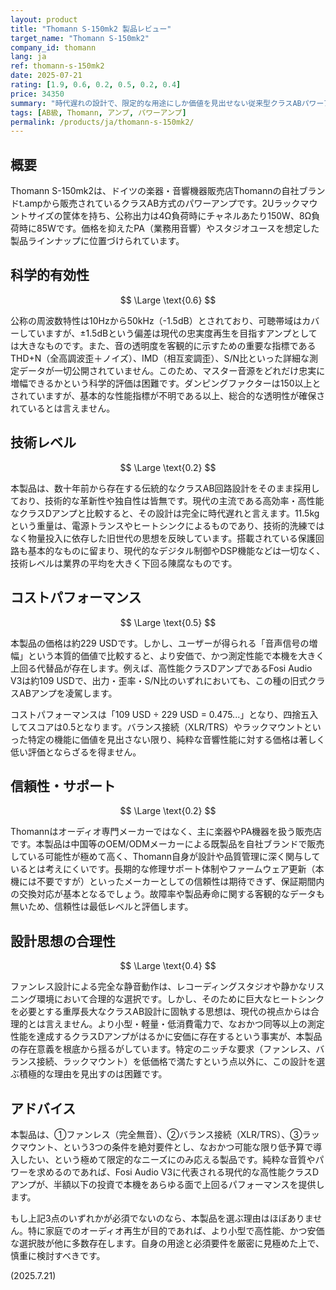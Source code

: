```yaml
---
layout: product
title: "Thomann S-150mk2 製品レビュー"
target_name: "Thomann S-150mk2"
company_id: thomann
lang: ja
ref: thomann-s-150mk2
date: 2025-07-21
rating: [1.9, 0.6, 0.2, 0.5, 0.2, 0.4]
price: 34350
summary: "時代遅れの設計で、限定的な用途にしか価値を見出せない従来型クラスABパワーアンプ"
tags: [AB級, Thomann, アンプ, パワーアンプ]
permalink: /products/ja/thomann-s-150mk2/
---
```

## 概要

Thomann S-150mk2は、ドイツの楽器・音響機器販売店Thomannの自社ブランドt.ampから販売されているクラスAB方式のパワーアンプです。2Uラックマウントサイズの筐体を持ち、公称出力は4Ω負荷時にチャネルあたり150W、8Ω負荷時に85Wです。価格を抑えたPA（業務用音響）やスタジオユースを想定した製品ラインナップに位置づけられています。

## 科学的有効性

$$ \Large \text{0.6} $$

公称の周波数特性は10Hzから50kHz（-1.5dB）とされており、可聴帯域はカバーしていますが、±1.5dBという偏差は現代の忠実度再生を目指すアンプとしては大きなものです。また、音の透明度を客観的に示すための重要な指標であるTHD+N（全高調波歪＋ノイズ）、IMD（相互変調歪）、S/N比といった詳細な測定データが一切公開されていません。このため、マスター音源をどれだけ忠実に増幅できるかという科学的評価は困難です。ダンピングファクターは150以上とされていますが、基本的な性能指標が不明である以上、総合的な透明性が確保されているとは言えません。

## 技術レベル

$$ \Large \text{0.2} $$

本製品は、数十年前から存在する伝統的なクラスAB回路設計をそのまま採用しており、技術的な革新性や独自性は皆無です。現代の主流である高効率・高性能なクラスDアンプと比較すると、その設計は完全に時代遅れと言えます。11.5kgという重量は、電源トランスやヒートシンクによるものであり、技術的洗練ではなく物量投入に依存した旧世代の思想を反映しています。搭載されている保護回路も基本的なものに留まり、現代的なデジタル制御やDSP機能などは一切なく、技術レベルは業界の平均を大きく下回る陳腐なものです。

## コストパフォーマンス

$$ \Large \text{0.5} $$

本製品の価格は約229 USDです。しかし、ユーザーが得られる「音声信号の増幅」という本質的価値で比較すると、より安価で、かつ測定性能で本機を大きく上回る代替品が存在します。例えば、高性能クラスDアンプであるFosi Audio V3は約109 USDで、出力・歪率・S/N比のいずれにおいても、この種の旧式クラスABアンプを凌駕します。

コストパフォーマンスは「109 USD ÷ 229 USD = 0.475...」となり、四捨五入してスコアは0.5となります。バランス接続（XLR/TRS）やラックマウントといった特定の機能に価値を見出さない限り、純粋な音響性能に対する価格は著しく低い評価とならざるを得ません。

## 信頼性・サポート

$$ \Large \text{0.2} $$

Thomannはオーディオ専門メーカーではなく、主に楽器やPA機器を扱う販売店です。本製品は中国等のOEM/ODMメーカーによる既製品を自社ブランドで販売している可能性が極めて高く、Thomann自身が設計や品質管理に深く関与しているとは考えにくいです。長期的な修理サポート体制やファームウェア更新（本機には不要ですが）といったメーカーとしての信頼性は期待できず、保証期間内の交換対応が基本となるでしょう。故障率や製品寿命に関する客観的なデータも無いため、信頼性は最低レベルと評価します。

## 設計思想の合理性

$$ \Large \text{0.4} $$

ファンレス設計による完全な静音動作は、レコーディングスタジオや静かなリスニング環境において合理的な選択です。しかし、そのために巨大なヒートシンクを必要とする重厚長大なクラスAB設計に固執する思想は、現代の視点からは合理的とは言えません。より小型・軽量・低消費電力で、なおかつ同等以上の測定性能を達成するクラスDアンプがはるかに安価に存在するという事実が、本製品の存在意義を根底から揺るがしています。特定のニッチな要求（ファンレス、バランス接続、ラックマウント）を低価格で満たすという点以外に、この設計を選ぶ積極的な理由を見出すのは困難です。

## アドバイス

本製品は、①ファンレス（完全無音）、②バランス接続（XLR/TRS）、③ラックマウント、という3つの条件を絶対要件とし、なおかつ可能な限り低予算で導入したい、という極めて限定的なニーズにのみ応える製品です。純粋な音質やパワーを求めるのであれば、Fosi Audio V3に代表される現代的な高性能クラスDアンプが、半額以下の投資で本機をあらゆる面で上回るパフォーマンスを提供します。

もし上記3点のいずれかが必須でないのなら、本製品を選ぶ理由はほぼありません。特に家庭でのオーディオ再生が目的であれば、より小型で高性能、かつ安価な選択肢が他に多数存在します。自身の用途と必須要件を厳密に見極めた上で、慎重に検討すべきです。

(2025.7.21)
